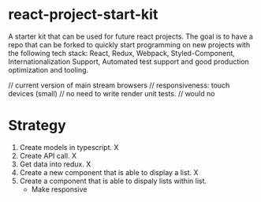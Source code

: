 # react-project-start-kit

A starter kit that can be used for future react projects. The goal is to have a repo that can be forked to quickly start programming on new projects with the following tech stack: React, Redux, Webpack, Styled-Component, Internationalization Support, Automated test support and good production optimization and tooling.

// current version of main stream browsers
// responsiveness: touch devices (small)
// no need to write render unit tests.
// would no

# Strategy

1. Create models in typescript. X
2. Create API call. X
3. Get data into redux. X
4. Create a new component that is able to display a list. X
5. Create a component that is able to dispaly lists within list.
   - Make responsive
